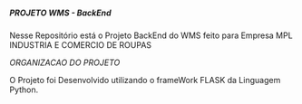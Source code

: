 ##### *PROJETO WMS - BackEnd*
Nesse Repositório está o Projeto BackEnd do WMS feito para Empresa MPL INDUSTRIA E COMERCIO DE ROUPAS

*ORGANIZACAO DO PROJETO*

O Projeto foi Desenvolvido utilizando o frameWork FLASK da Linguagem Python.
